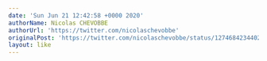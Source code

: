 ```yaml
---
date: 'Sun Jun 21 12:42:58 +0000 2020'
authorName: Nicolas CHEVOBBE
authorUrl: 'https://twitter.com/nicolaschevobbe'
originalPost: 'https://twitter.com/nicolaschevobbe/status/1274684234402271232'
layout: like
---
```

